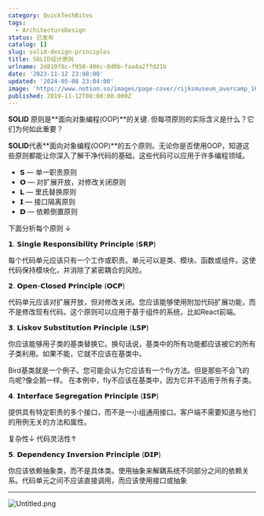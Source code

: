 ```yaml
---
category: QuickTechBites
tags:
  - ArchitectureDesign
status: 已发布
catalog: []
slug: solid-design-principles
title: SOLID设计原则
urlname: 2d810f8c-f950-406c-8d0b-faa4a27fd21b
date: '2023-11-12 23:08:00'
updated: '2024-05-08 23:04:00'
image: 'https://www.notion.so/images/page-cover/rijksmuseum_avercamp_1620.jpg'
published: 2019-11-12T08:00:00.000Z
---
```


**SOLID** 原则是**面向对象编程(OOP)**的关键. 但每项原则的实际含义是什么？它们为何如此重要？


**SOLID**代表**面向对象编程(OOP)**的五个原则。无论你是否使用OOP，知道这些原则都能让你深入了解干净代码的基础，这些代码可以应用于许多编程领域。

- 𝗦 — 单一职责原则
- 𝗢 — 对扩展开放，对修改关闭原则
- 𝗟 — 里氏替换原则
- 𝗜 — 接口隔离原则
- 𝗗 — 依赖倒置原则

下面分析每个原则 ↓


𝟭. 𝗦𝗶𝗻𝗴𝗹𝗲 𝗥𝗲𝘀𝗽𝗼𝗻𝘀𝗶𝗯𝗶𝗹𝗶𝘁𝘆 𝗣𝗿𝗶𝗻𝗰𝗶𝗽𝗹𝗲 (𝗦𝗥𝗣)


每个代码单元应该只有一个工作或职责。单元可以是类、模块、函数或组件。这使代码保持模块化，并消除了紧密耦合的风险。


𝟮. 𝗢𝗽𝗲𝗻-𝗖𝗹𝗼𝘀𝗲𝗱 𝗣𝗿𝗶𝗻𝗰𝗶𝗽𝗹𝗲 (𝗢𝗖𝗣)


代码单元应该对扩展开放，但对修改关闭。您应该能够使用附加代码扩展功能，而不是修改现有代码。这个原则可以应用于基于组件的系统，比如React前端。


𝟯. 𝗟𝗶𝘀𝗸𝗼𝘃 𝗦𝘂𝗯𝘀𝘁𝗶𝘁𝘂𝘁𝗶𝗼𝗻 𝗣𝗿𝗶𝗻𝗰𝗶𝗽𝗹𝗲 (𝗟𝗦𝗣)


你应该能够用子类的基类替换它。换句话说，基类中的所有功能都应该被它的所有子类利用。如果不能，它就不应该在基类中。


Bird基类就是一个例子。您可能会认为它应该有一个fly方法。但是那些不会飞的鸟呢?像企鹅一样。
在本例中，fly不应该在基类中，因为它并不适用于所有子类。


𝟰. 𝗜𝗻𝘁𝗲𝗿𝗳𝗮𝗰𝗲 𝗦𝗲𝗴𝗿𝗲𝗴𝗮𝘁𝗶𝗼𝗻 𝗣𝗿𝗶𝗻𝗰𝗶𝗽𝗹𝗲 (𝗜𝗦𝗣)


提供具有特定职责的多个接口，而不是一小组通用接口。客户端不需要知道与他们的用例无关的方法和属性。


复杂性↓
代码灵活性↑


𝟱. 𝗗𝗲𝗽𝗲𝗻𝗱𝗲𝗻𝗰𝘆 𝗜𝗻𝘃𝗲𝗿𝘀𝗶𝗼𝗻 𝗣𝗿𝗶𝗻𝗰𝗶𝗽𝗹𝗲 (𝗗𝗜𝗣)


你应该依赖抽象类，而不是具体类。使用抽象来解耦系统不同部分之间的依赖关系。代码单元之间不应该直接调用，而应该使用接口或抽象


---


![Untitled.png](https://prod-files-secure.s3.us-west-2.amazonaws.com/5d24fe63-e567-4804-86f9-9fdc62e13082/6fc4afd3-478b-4aaf-9884-0a3f8e406a71/Untitled.png?X-Amz-Algorithm=AWS4-HMAC-SHA256&X-Amz-Content-Sha256=UNSIGNED-PAYLOAD&X-Amz-Credential=ASIAZI2LB4665QW7VP6T%2F20250320%2Fus-west-2%2Fs3%2Faws4_request&X-Amz-Date=20250320T213338Z&X-Amz-Expires=3600&X-Amz-Security-Token=IQoJb3JpZ2luX2VjED0aCXVzLXdlc3QtMiJHMEUCIQDvvkIld4E9cbpIdSFaQnOSIbyCLp41Xk5A6j2%2Fl0DYyQIgUr7nLYvwvO%2F8iU1fKLABkqdHc7LQ5wl90LW3QguQvLAqiAQIlv%2F%2F%2F%2F%2F%2F%2F%2F%2F%2FARAAGgw2Mzc0MjMxODM4MDUiDHZthuEfekKVdeI%2FtCrcA9lkmdvqF4we7IS4Zt5yp3TkoS0PRLJxGbbhgXJbzqOsedpcbYtINnKtgMBaAgZ0ko%2BoTukDHwp0aU9ZNHeyf8880TZrB3Y6cMMLXWD9EWFNZ2Q6pfeqXF29l4ZAEMC8cKEn%2F5j%2FrTAgX%2Bx19VyjSphGxmjcCWVfWzvskWjVF0fIeOQPxe4XQKWpG9pOX4K6v1XL5czjwsttELegNJdYKv7WTI4MC21R%2B4sYdEUgxe%2BO3rHVGohYaIz45s55%2Bd1kovf49zyiy6z3izQ4pB2pVgG%2BmCgoAzScihiSaWZ61%2Bqu18ZZcbXq5bA7kWj0HO3dJmfgG6UEUzhu%2BkD9Nrzaek2tb%2BE%2BapCW9a1SIq8oimCK3WJL5dLFVct%2BYp908D60wvY92hKx5QSP96Oh8pLINQTHT5mKnAcWEG%2FyqOLWgDpJzthcZ1rXRPLzrWILgJLI8wfgOwC7Ya7%2Bn6icYMTOEMUnPdcMPida%2BQLjlONi%2FdU3yElEw0peBNa13bzMJUf72RzdmlqaB3xzvFbur28sI8jQQKzm3xrgv%2B%2B%2BwCPAPpcPBUQ6cVZH9m1S%2F%2B43iC%2Bv4NxJ0YXKPoRyNCnYB5TLrgHZeB0TLM0bg2HtyPCLKDKy6iTWDEahnOj7W9vRMICF8r4GOqUBOp%2F3P3NU7uOdG4NHjk3wjKzqO1CPgFCO9ZGK337MlGU3RjD81bnqbw8EGFGIlETYAjoSHHcPbfBIuv2s%2FSxROUTsmu1A233%2BkFhdhzofeNVGCBvwXHUL1xwsqaQh9H9ACe15ItB9%2FEBQjrrN%2BVvs%2BXzElGTukrzpvy4%2FwGwSdEVadY3vEB6dsFK31tuZHB%2B%2Bf3Aee5iHDCCv9triGLPZSNxwoxMR&X-Amz-Signature=d5358f84cabda3fda1b0eb2b23f829080a19d10c867b44536e9018940e8c4ae2&X-Amz-SignedHeaders=host&x-id=GetObject)

